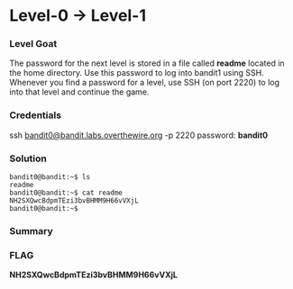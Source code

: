 # Level-0 -> Level-1

### Level Goat
The password for the next level is stored in a file called **readme** located in the home directory. Use this password to log into bandit1 using SSH. Whenever you find a password for a level, use SSH (on port 2220) to log into that level and continue the game.
### Credentials
ssh bandit0@bandit.labs.overthewire.org -p 2220
password: **bandit0**
### Solution
```shell
bandit0@bandit:~$ ls 
readme
bandit0@bandit:~$ cat readme 
NH2SXQwcBdpmTEzi3bvBHMM9H66vVXjL
bandit0@bandit:~$ 

```
### Summary

### FLAG
**NH2SXQwcBdpmTEzi3bvBHMM9H66vVXjL** 